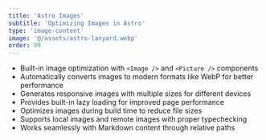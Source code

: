 ```yaml
---
title: 'Astro Images'
subtitle: 'Optimizing Images in Astro'
type: 'image-content'
image: '@/assets/astro-lanyard.webp'
order: 99
---
```



- Built-in image optimization with `<Image />` and `<Picture />` components
- Automatically converts images to modern formats like WebP for better performance
- Generates responsive images with multiple sizes for different devices
- Provides built-in lazy loading for improved page performance
- Optimizes images during build time to reduce file sizes
- Supports local images and remote images with proper typechecking
- Works seamlessly with Markdown content through relative paths
